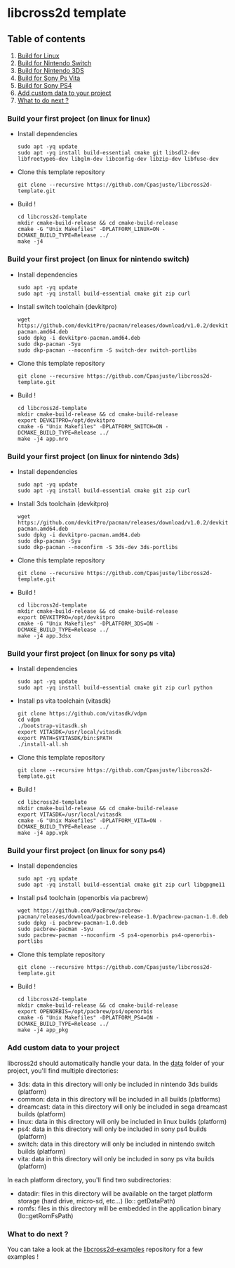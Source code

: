 # libcross2d template

## Table of contents

1. [Build for Linux](#linux)
2. [Build for Nintendo Switch](#switch)
3. [Build for Nintendo 3DS](#3ds)
4. [Build for Sony Ps Vita](#vita)
5. [Build for Sony PS4](#ps4)
6. [Add custom data to your project](#data)
7. [What to do next ?](#next)

<a name="linux"></a>
### Build your first project (on linux for linux)

- Install dependencies
  ```
  sudo apt -yq update
  sudo apt -yq install build-essential cmake git libsdl2-dev libfreetype6-dev libglm-dev libconfig-dev libzip-dev libfuse-dev
  ```
- Clone this template repository
  ```
  git clone --recursive https://github.com/Cpasjuste/libcross2d-template.git
  ```
- Build !
  ```
  cd libcross2d-template
  mkdir cmake-build-release && cd cmake-build-release
  cmake -G "Unix Makefiles" -DPLATFORM_LINUX=ON -DCMAKE_BUILD_TYPE=Release ../
  make -j4
  ```

<a name="switch"></a>
### Build your first project (on linux for nintendo switch)

- Install dependencies
  ```
  sudo apt -yq update
  sudo apt -yq install build-essential cmake git zip curl
  ```
- Install switch toolchain (devkitpro)
  ```
  wget https://github.com/devkitPro/pacman/releases/download/v1.0.2/devkitpro-pacman.amd64.deb
  sudo dpkg -i devkitpro-pacman.amd64.deb
  sudo dkp-pacman -Syu
  sudo dkp-pacman --noconfirm -S switch-dev switch-portlibs
  ```
- Clone this template repository
  ```
  git clone --recursive https://github.com/Cpasjuste/libcross2d-template.git
  ```
- Build !
  ```
  cd libcross2d-template
  mkdir cmake-build-release && cd cmake-build-release
  export DEVKITPRO=/opt/devkitpro
  cmake -G "Unix Makefiles" -DPLATFORM_SWITCH=ON -DCMAKE_BUILD_TYPE=Release ../
  make -j4 app.nro
  ```

<a name="3ds"></a>
### Build your first project (on linux for nintendo 3ds)

- Install dependencies
  ```
  sudo apt -yq update
  sudo apt -yq install build-essential cmake git zip curl
  ```
- Install 3ds toolchain (devkitpro)
  ```
  wget https://github.com/devkitPro/pacman/releases/download/v1.0.2/devkitpro-pacman.amd64.deb
  sudo dpkg -i devkitpro-pacman.amd64.deb
  sudo dkp-pacman -Syu
  sudo dkp-pacman --noconfirm -S 3ds-dev 3ds-portlibs
  ```
- Clone this template repository
  ```
  git clone --recursive https://github.com/Cpasjuste/libcross2d-template.git
  ```
- Build !
  ```
  cd libcross2d-template
  mkdir cmake-build-release && cd cmake-build-release
  export DEVKITPRO=/opt/devkitpro
  cmake -G "Unix Makefiles" -DPLATFORM_3DS=ON -DCMAKE_BUILD_TYPE=Release ../
  make -j4 app.3dsx
  ```

<a name="vita"></a>
### Build your first project (on linux for sony ps vita)

- Install dependencies
  ```
  sudo apt -yq update
  sudo apt -yq install build-essential cmake git zip curl python
  ```
- Install ps vita toolchain (vitasdk)
  ```
  git clone https://github.com/vitasdk/vdpm
  cd vdpm
  ./bootstrap-vitasdk.sh
  export VITASDK=/usr/local/vitasdk
  export PATH=$VITASDK/bin:$PATH
  ./install-all.sh
  ```
- Clone this template repository
  ```
  git clone --recursive https://github.com/Cpasjuste/libcross2d-template.git
  ```
- Build !
  ```
  cd libcross2d-template
  mkdir cmake-build-release && cd cmake-build-release
  export VITASDK=/usr/local/vitasdk
  cmake -G "Unix Makefiles" -DPLATFORM_VITA=ON -DCMAKE_BUILD_TYPE=Release ../
  make -j4 app.vpk
  ```

<a name="ps4"></a>
### Build your first project (on linux for sony ps4)

- Install dependencies
  ```
  sudo apt -yq update
  sudo apt -yq install build-essential cmake git zip curl libgpgme11
  ```
- Install ps4 toolchain (openorbis via pacbrew)
  ```
  wget https://github.com/PacBrew/pacbrew-pacman/releases/download/pacbrew-release-1.0/pacbrew-pacman-1.0.deb
  sudo dpkg -i pacbrew-pacman-1.0.deb
  sudo pacbrew-pacman -Syu
  sudo pacbrew-pacman --noconfirm -S ps4-openorbis ps4-openorbis-portlibs
  ```
- Clone this template repository
  ```
  git clone --recursive https://github.com/Cpasjuste/libcross2d-template.git
  ```
- Build !
  ```
  cd libcross2d-template
  mkdir cmake-build-release && cd cmake-build-release
  export OPENORBIS=/opt/pacbrew/ps4/openorbis
  cmake -G "Unix Makefiles" -DPLATFORM_PS4=ON -DCMAKE_BUILD_TYPE=Release ../
  make -j4 app_pkg
  ```

<a name="data"></a>
### Add custom data to your project

libcross2d should automatically handle your data. In
the [data](https://github.com/Cpasjuste/libcross2d-template/tree/master/data) folder of your project, you'll find
multiple directories:

- 3ds: data in this directory will only be included in nintendo 3ds builds (platform)
- common: data in this directory will be included in all builds (platforms)
- dreamcast: data in this directory will only be included in sega dreamcast builds (platform)
- linux: data in this directory will only be included in linux builds (platform)
- ps4: data in this directory will only be included in sony ps4 builds (platform)
- switch: data in this directory will only be included in nintendo switch builds (platform)
- vita: data in this directory will only be included in sony ps vita builds (platform)

In each platform directory, you'll find two subdirectories:

- datadir: files in this directory will be available on the target platform storage (hard drive, micro-sd, etc...) (Io::
  getDataPath)
- romfs: files in this directory will be embedded in the application binary (Io::getRomFsPath)

<a name="examples"></a>
### What to do next ?
You can take a look at the [libcross2d-examples](https://github.com/Cpasjuste/libcross2d-examples) repository for a few examples !